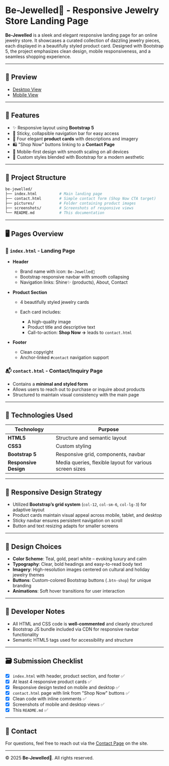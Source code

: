 
# Be-Jewelled💎 - Responsive Jewelry Store Landing Page

**Be-Jewelled** is a sleek and elegant responsive landing page for an online jewelry store. It showcases a curated collection of dazzling jewelry pieces, each displayed in a beautifully styled product card. Designed with Bootstrap 5, the project emphasizes clean design, mobile responsiveness, and a seamless shopping experience.

---

## 📸 Preview

* [Desktop View](./screenshots/desktop_view.png)  
* [Mobile View](./screenshots/mobile_view.png)

---

## 🌟 Features

- ✨ Responsive layout using **Bootstrap 5**
- 💼 Sticky, collapsible navigation bar for easy access
- 💍 Four elegant **product cards** with descriptions and imagery
- 🛍️ "Shop Now" buttons linking to a **Contact Page**
- 📱 Mobile-first design with smooth scaling on all devices
- 🎨 Custom styles blended with Bootstrap for a modern aesthetic

---

## 📂 Project Structure

```bash
be-jewelled/
├── index.html          # Main landing page
├── contact.html        # Simple contact form (Shop Now CTA target)
├── pictures/           # Folder containing product images
├── screenshots/        # Screenshots of responsive views
└── README.md           # This documentation
````

---

## 🖥️ Pages Overview

### 🔷 `index.html` - Landing Page

* **Header**

  * Brand name with icon: `Be-Jewelled💎`
  * Bootstrap responsive navbar with smooth collapsing
  * Navigation links: Shine✨ (products), About, Contact

* **Product Section**

  * 4 beautifully styled jewelry cards
  * Each card includes:

    * A high-quality image
    * Product title and descriptive text
    * Call-to-action: **Shop Now →** leads to `contact.html`

* **Footer**

  * Clean copyright
  * Anchor-linked `#contact` navigation support

### 📬 `contact.html` - Contact/Inquiry Page

* Contains a **minimal and styled form**
* Allows users to reach out to purchase or inquire about products
* Structured to maintain visual consistency with the main page

---

## 🧰 Technologies Used

| Technology            | Purpose                                                 |
| --------------------- | ------------------------------------------------------- |
| **HTML5**             | Structure and semantic layout                           |
| **CSS3**              | Custom styling                                          |
| **Bootstrap 5**       | Responsive grid, components, navbar                     |
| **Responsive Design** | Media queries, flexible layout for various screen sizes |

---

## 📱 Responsive Design Strategy

* Utilized **Bootstrap’s grid system** (`col-12`, `col-sm-6`, `col-lg-3`) for adaptive layout
* Product cards maintain visual appeal across mobile, tablet, and desktop
* Sticky navbar ensures persistent navigation on scroll
* Button and text resizing adapts for smaller screens

---

## 🧠 Design Choices

* **Color Scheme**: Teal, gold, pearl white – evoking luxury and calm
* **Typography**: Clear, bold headings and easy-to-read body text
* **Imagery**: High-resolution images centered on cultural and holiday jewelry themes
* **Buttons**: Custom-colored Bootstrap buttons (`.btn-shop`) for unique branding
* **Animations**: Soft hover transitions for user interaction

---

## 📝 Developer Notes

* All HTML and CSS code is **well-commented** and cleanly structured
* Bootstrap JS bundle included via CDN for responsive navbar functionality
* Semantic HTML5 tags used for accessibility and structure

---

## 🗃️ Submission Checklist

* [x] `index.html` with header, product section, and footer ✅
* [x] At least 4 responsive product cards ✅
* [x] Responsive design tested on mobile and desktop ✅
* [x] `contact.html` page with link from "Shop Now" buttons ✅
* [x] Clean code with inline comments ✅
* [x] Screenshots of mobile and desktop views ✅
* [x] This `README.md` ✅

---

## 📧 Contact

For questions, feel free to reach out via the [Contact Page](./contact.html) on the site.

---

© 2025 **Be-Jewelled💎**. All rights reserved.

```
